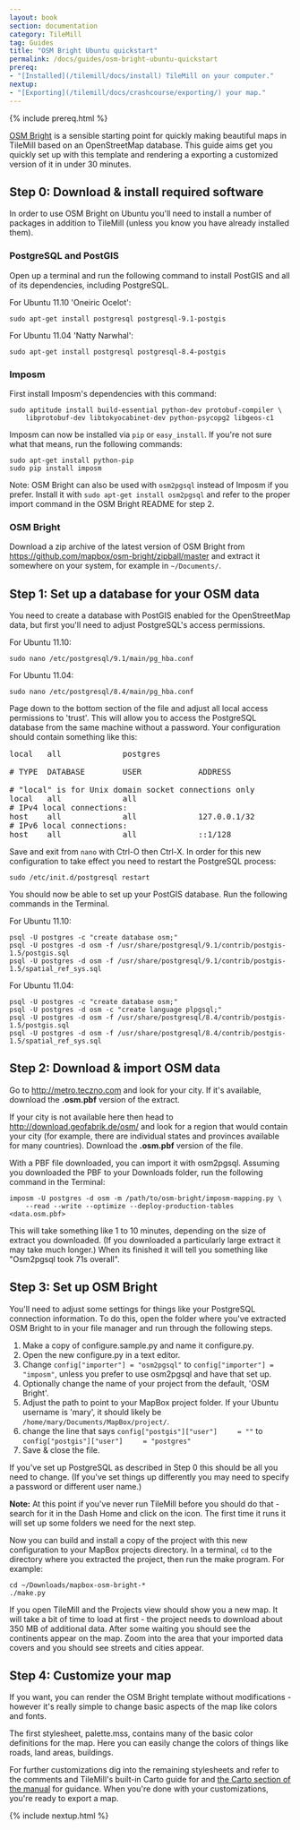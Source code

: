 ```yaml
---
layout: book
section: documentation
category: TileMill
tag: Guides
title: "OSM Bright Ubuntu quickstart"
permalink: /docs/guides/osm-bright-ubuntu-quickstart
prereq:
- "[Installed](/tilemill/docs/install) TileMill on your computer."
nextup:
- "[Exporting](/tilemill/docs/crashcourse/exporting/) your map."
---
```


{% include prereq.html %}

[OSM Bright](https://github.com/mapbox/osm-bright) is a sensible starting point for quickly making beautiful maps in TileMill based on an OpenStreetMap database. This guide aims get you quickly set up with this template and rendering a exporting a customized version of it in under 30 minutes.

## Step 0: Download & install required software

In order to use OSM Bright on Ubuntu you'll need to install a number of packages in addition to TileMill (unless you know you have already installed them).

### PostgreSQL and PostGIS

Open up a terminal and run the following command to install PostGIS and all of its dependencies, including PostgreSQL. 

For Ubuntu 11.10 'Oneiric Ocelot':

    sudo apt-get install postgresql postgresql-9.1-postgis

For Ubuntu 11.04 'Natty Narwhal':

    sudo apt-get install postgresql postgresql-8.4-postgis

### Imposm

First install Imposm's dependencies with this command:

    sudo aptitude install build-essential python-dev protobuf-compiler \
        libprotobuf-dev libtokyocabinet-dev python-psycopg2 libgeos-c1

Imposm can now be installed via `pip` or `easy_install`. If you're not sure what that means, run the following commands:

    sudo apt-get install python-pip
    sudo pip install imposm

Note: OSM Bright can also be used with `osm2pgsql` instead of Imposm if you prefer. Install it with `sudo apt-get install osm2pgsql` and refer to the proper import command in the OSM Bright README for step 2.

### OSM Bright

Download a zip archive of the latest version of OSM Bright from <https://github.com/mapbox/osm-bright/zipball/master> and extract it somewhere on your system, for example in `~/Documents/`.

## Step 1: Set up a database for your OSM data

You need to create a database with PostGIS enabled for the OpenStreetMap data, but first you'll need to adjust PostgreSQL's access permissions.

For Ubuntu 11.10:

    sudo nano /etc/postgresql/9.1/main/pg_hba.conf

For Ubuntu 11.04:

    sudo nano /etc/postgresql/8.4/main/pg_hba.conf

Page down to the bottom section of the file and adjust all local access permissions to 'trust'. This will allow you to access the PostgreSQL database from the same machine without a password. Your configuration should contain something like this:

<pre>
local   all             postgres                                trust

# TYPE  DATABASE        USER            ADDRESS                 METHOD

# "local" is for Unix domain socket connections only
local   all             all                                     trust
# IPv4 local connections:
host    all             all             127.0.0.1/32            trust
# IPv6 local connections:
host    all             all             ::1/128                 trust
</pre>

Save and exit from `nano` with Ctrl-O then Ctrl-X. In order for this new configuration to take effect you need to restart the PostgreSQL process:

    sudo /etc/init.d/postgresql restart

You should now be able to set up your PostGIS database. Run the following commands in the Terminal.

For Ubuntu 11.10:

    psql -U postgres -c "create database osm;"
    psql -U postgres -d osm -f /usr/share/postgresql/9.1/contrib/postgis-1.5/postgis.sql
    psql -U postgres -d osm -f /usr/share/postgresql/9.1/contrib/postgis-1.5/spatial_ref_sys.sql

For Ubuntu 11.04:

    psql -U postgres -c "create database osm;"
    psql -U postgres -d osm -c "create language plpgsql;"
    psql -U postgres -d osm -f /usr/share/postgresql/8.4/contrib/postgis-1.5/postgis.sql
    psql -U postgres -d osm -f /usr/share/postgresql/8.4/contrib/postgis-1.5/spatial_ref_sys.sql

## Step 2: Download & import OSM data

Go to <http://metro.teczno.com> and look for your city. If it's available, download the **.osm.pbf** version of the extract.

If your city is not available here then head to <http://download.geofabrik.de/osm/> and look for a region that would contain your city (for example, there are individual states and provinces available for many countries). Download the **.osm.pbf** version of the file.

With a PBF file downloaded, you can import it with osm2pgsql. Assuming you downloaded the PBF to your Downloads folder, run the following command in the Terminal:

    imposm -U postgres -d osm -m /path/to/osm-bright/imposm-mapping.py \
        --read --write --optimize --deploy-production-tables <data.osm.pbf>

This will take something like 1 to 10 minutes, depending on the size of extract you downloaded. (If you downloaded a particularly large extract it may take much longer.) When its finished it will tell you something like "Osm2pgsql took 71s overall".

## Step 3: Set up OSM Bright

You'll need to adjust some settings for things like your PostgreSQL connection information. To do this, open the folder where you've extracted OSM Bright to in your file manager and run through the following steps.

1. Make a copy of configure.sample.py and name it configure.py.
2. Open the new configure.py in a text editor.
3. Change `config["importer"] = "osm2pgsql"` to `config["importer"] = "imposm"`, unless you prefer to use osm2pgsql and have that set up.
4. Optionally change the name of your project from the default, 'OSM Bright'.
5. Adjust the path to point to your MapBox project folder. If your Ubuntu username is 'mary', it should likely be `/home/mary/Documents/MapBox/project/`.
6. change the line that says `config["postgis"]["user"]     = ""` to `config["postgis"]["user"]     = "postgres"`
7. Save & close the file.

If you've set up PostgreSQL as described in Step 0 this should be all you need to change. (If you've set things up differently you may need to specify a password or different user name.)

**Note:** At this point if you've never run TileMill before you should do that - search for it in the Dash Home and click on the icon. The first time it runs it will set up some folders we need for the next step.

Now you can build and install a copy of the project with this new configuration to your MapBox projects directory. In a terminal, `cd` to the directory where you extracted the project, then run the make program. For example:

    cd ~/Downloads/mapbox-osm-bright-*
    ./make.py

If you open TileMill and the Projects view should show you a new map. It will take a bit of time to load at first - the project needs to download about 350 MB of additional data. After some waiting you should see the continents appear on the map. Zoom into the area that your imported data covers and you should see streets and cities appear.

## Step 4: Customize your map

If you want, you can render the OSM Bright template without modifications - however it's really simple to change basic aspects of the map like colors and fonts.

The first stylesheet, palette.mss, contains many of the basic color definitions for the map. Here you can easily change the colors of things like roads, land areas, buildings.

For further customizations dig into the remaining stylesheets and refer to the comments and TileMill's built-in Carto guide for and [the Carto section of the manual](/tilemill/docs/manual/carto/) for guidance. When you're done with your customizations, you're ready to export a map. 

{% include nextup.html %}

